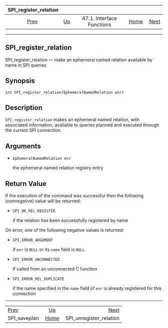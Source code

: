 <!--?xml version="1.0" encoding="UTF-8" standalone="no"?-->

|            SPI\_register\_relation            |                                                      |                           |                                                       |                                                                     |
| :-------------------------------------------: | :--------------------------------------------------- | :-----------------------: | ----------------------------------------------------: | ------------------------------------------------------------------: |
| [Prev](spi-spi-saveplan.html "SPI_saveplan")  | [Up](spi-interface.html "47.1. Interface Functions") | 47.1. Interface Functions | [Home](index.html "PostgreSQL 17devel Documentation") |  [Next](spi-spi-unregister-relation.html "SPI_unregister_relation") |

***

[]()[]()

## SPI\_register\_relation

SPI\_register\_relation — make an ephemeral named relation available by name in SPI queries

## Synopsis

    int SPI_register_relation(EphemeralNamedRelation enr)

## Description

`SPI_register_relation` makes an ephemeral named relation, with associated information, available to queries planned and executed through the current SPI connection.

## Arguments

*   `EphemeralNamedRelation enr`

    the ephemeral named relation registry entry

## Return Value

If the execution of the command was successful then the following (nonnegative) value will be returned:

*   `SPI_OK_REL_REGISTER`

    if the relation has been successfully registered by name

On error, one of the following negative values is returned:

*   `SPI_ERROR_ARGUMENT`

    if *`enr`* is `NULL` or its `name` field is `NULL`

*   `SPI_ERROR_UNCONNECTED`

    if called from an unconnected C function

*   `SPI_ERROR_REL_DUPLICATE`

    if the name specified in the `name` field of *`enr`* is already registered for this connection

***

|                                               |                                                       |                                                                     |
| :-------------------------------------------- | :---------------------------------------------------: | ------------------------------------------------------------------: |
| [Prev](spi-spi-saveplan.html "SPI_saveplan")  |  [Up](spi-interface.html "47.1. Interface Functions") |  [Next](spi-spi-unregister-relation.html "SPI_unregister_relation") |
| SPI\_saveplan                                 | [Home](index.html "PostgreSQL 17devel Documentation") |                                           SPI\_unregister\_relation |
